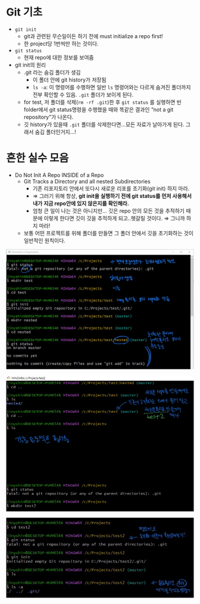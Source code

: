 # Git 기초

- `git init`
  - git과 관련된 무슨일이든 하기 전에 must initialize a repo first!
  - 한 project당 1번씩만 하는 것이다.
- `git status`
  - 현재 repo에 대한 정보를 보여줌
- git init의 원리
  - .git 라는 숨김 폴더가 생김
    - 이 폴더 안에 git history가 저장됨
    - `ls -a`: 이 명령어를 수행하면 일반 `ls` 명령어와는 다르게 숨겨진 폴더까지 전부 확인할 수 있음. `.git` 폴더가 보이게 된다.
  - for test, 저 폴더를 삭제(`rm -rf .git`)한 후 `git status` 를 실행하면 빈 folder에서 git status명령을 수행했을 때와 똑같은 결과인 “not a git repository”가 나온다.
  - 깃 history가 있을때 `.git` 폴더를 삭제한다면…모든 자료가 날아가게 된다. 그래서 숨김 폴더인거지…!

# 흔한 실수 모음

- Do Not Init A Repo INSIDE of a Repo
  - Git Tracks a Directory and all nested Subdirectories
    - 기존 리포지토리 안에서 또다시 새로운 리포를 초기화(git init) 하지 마라.
    - ⇒ 그러기 위해 항상, **git init을 실행하기 전에 git status를 먼저 사용해서 내가 지금 repo안에 있지 않은지를 확인해라.**
    - 엄청 큰 일이 나는 것은 아니지만… 깃은 repo 안의 모든 것을 추적하기 때문에 이렇게 한다면 깃이 깃을 추적하게 되고..헷갈릴 것이다. ⇒ 그니까 하지 마라!
  - 보통 어떤 프로젝트를 위해 폴더를 만들면 그 폴더 안에서 깃을 초기화하는 것이 일반적인 원칙이다.

![git_init_test1.jpg](../images/git_init_test1.jpg)

![git_init_test1.jpg](../images/git_init_test2.jpg)

![git_init_test1.jpg](../images/git_init_test3.jpg)
